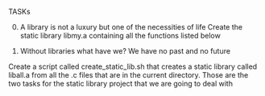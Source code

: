 TASKs

0. A library is not a luxury but one of the necessities of life
Create the static library libmy.a containing all the functions listed below

1. Without libraries what have we? We have no past and no future

Create a script called create_static_lib.sh that creates a static library called liball.a from all the .c files that are in the current directory.
Those are the two tasks for the static library project that we are going to deal with
